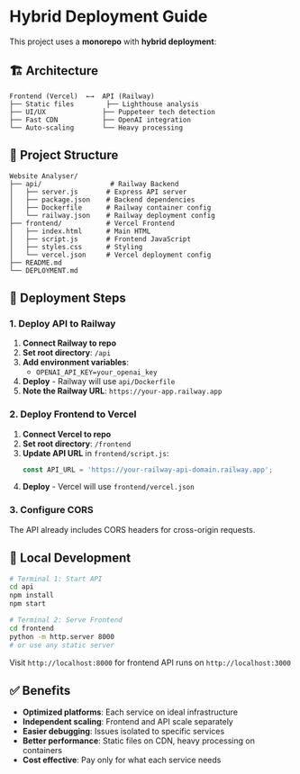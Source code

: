 # Hybrid Deployment Guide

This project uses a **monorepo** with **hybrid deployment**:

## 🏗️ Architecture

```
Frontend (Vercel)  ←→  API (Railway)
├── Static files        ├── Lighthouse analysis
├── UI/UX              ├── Puppeteer tech detection
├── Fast CDN           ├── OpenAI integration
└── Auto-scaling       └── Heavy processing
```

## 📁 Project Structure

```
Website Analyser/
├── api/                 # Railway Backend
│   ├── server.js       # Express API server
│   ├── package.json    # Backend dependencies
│   ├── Dockerfile      # Railway container config
│   └── railway.json    # Railway deployment config
├── frontend/           # Vercel Frontend  
│   ├── index.html      # Main HTML
│   ├── script.js       # Frontend JavaScript
│   ├── styles.css      # Styling
│   └── vercel.json     # Vercel deployment config
├── README.md           
└── DEPLOYMENT.md
```

## 🚀 Deployment Steps

### 1. Deploy API to Railway

1. **Connect Railway to repo**
2. **Set root directory**: `/api`
3. **Add environment variables**:
   - `OPENAI_API_KEY=your_openai_key`
4. **Deploy** - Railway will use `api/Dockerfile`
5. **Note the Railway URL**: `https://your-app.railway.app`

### 2. Deploy Frontend to Vercel

1. **Connect Vercel to repo** 
2. **Set root directory**: `/frontend`
3. **Update API URL** in `frontend/script.js`:
   ```javascript
   const API_URL = 'https://your-railway-api-domain.railway.app';
   ```
4. **Deploy** - Vercel will use `frontend/vercel.json`

### 3. Configure CORS

The API already includes CORS headers for cross-origin requests.

## 🔧 Local Development

```bash
# Terminal 1: Start API
cd api
npm install
npm start

# Terminal 2: Serve Frontend
cd frontend  
python -m http.server 8000
# or use any static server
```

Visit `http://localhost:8000` for frontend
API runs on `http://localhost:3000`

## ✅ Benefits

- **Optimized platforms**: Each service on ideal infrastructure
- **Independent scaling**: Frontend and API scale separately
- **Easier debugging**: Issues isolated to specific services
- **Better performance**: Static files on CDN, heavy processing on containers
- **Cost effective**: Pay only for what each service needs